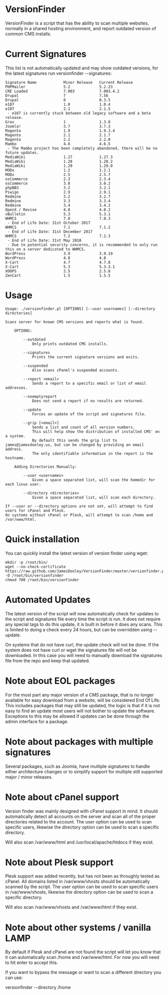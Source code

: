 VersionFinder
=============

VersionFinder is a script that has the ability to scan multiple websites, normally in a shared hosting environment, and report outdated version of common CMS installs.

Current Signatures
=============

This list is not automatically updated and may show outdated versions, for the latest signatures run versionfinder --signatures:
```
Signature Name            Minor Release   Current Release
PHPMailer                 5.2             5.2.23
CRE Loaded                7.003           7.003.4.2
Drupal                    7               7.56
Drupal                    8               8.3.5
e107                      1.0             1.0.4
e107                      2.1             2.1.5
 - e107 is currently stuck between old legacy software and a beta release.
Grav                      1               1.3.0
Joomla!                   3.7             3.7.3
Magento                   1.9             1.9.3.4
Magento                   2.1             2.1.7
Magento                   2.2             2.2.0
Mambo                     4.6             4.6.5
 - The Mambo project has been completely abandoned, there will be no future updates.
MediaWiki                 1.27            1.27.3
MediaWiki                 1.28            1.28.2
MediaWiki                 1.29            1.29.0
MODx                      1.2             1.2.1
MODx                      2.5             2.5.7
osCommerce                2.3             2.3.4
osCommerce                3.0             3.0.2
phpBB3                    3.2             3.2.1
Piwigo                    2.9             2.9.1
Redmine                   3.2             3.2.7
Redmine                   3.3             3.3.4
Redmine                   3.4             3.4.2
OpenX / Revive            4.0             4.0.2
vBulletin                 5.3             5.3.1
WHMCS                     7.0             7.0.3
 - End of Life Date: 31st October 2017
WHMCS                     7.1             7.1.2
 - End of Life Date: 31st December 2017
WHMCS                     7.2             7.2.3
 - End of Life Date: 31st May 2018
 - Due to potential security concerns, it is recommended to only run this on a server dedicated to WHMCS.
WordPress                 3.9             3.9.19
WordPress                 4.8             4.8
X-Cart                    4.7             4.7.8
X-Cart                    5.3             5.3.3.1
XOOPS                     2.5             2.5.8
ZenCart                   1.5             1.5.5
```

Usage
=============


```
Usage: ./versionfinder.pl [OPTIONS] [--user usernames] [--directory directories]

Scans server for known CMS versions and reports what is found.

    OPTIONS:
    
        --outdated
            Only prints outdated CMS installs.
            
        --signatures
            Prints the current signature versions and exits.
            
        --suspended
            Also scans cPanel's suspended accounts.
        
        --report <email>
            Sends a report to a specific email or list of email addresses.
            
        --noemptyreport
            Does not send a report if no results are returned.
        
        --update
            Forces an update of the script and signatures file.
            
        --grip [<email>]
            Sends a list and count of all version numbers.
            This will help show the distribution of installed CMS' on a system.
            By default this sends the grip list to james@jamesdooley.us, but can be changed by providing an email address.
            The only identifiable information in the report is the hostname.
            
    Adding Directories Manually:
    
        --user <usernames>
            Given a space separated list, will scan the homedir for each linux user.
            
        --directory <directories>
            Given a space separated list, will scan each directory.
        
If --user or --directory options are not set, will attempt to find users for cPanel and Plesk.
On systems without cPanel or Plesk, will attempt to scan /home and /var/www/html.
```

Quick installation
=============

You can quickly install the latest version of version finder using wget:

```
mkdir -p /root/bin/
wget --no-check-certificate https://raw.github.com/JamesDooley/VersionFinder/master/versionfinder.pl -O /root/bin/versionfinder
chmod 700 /root/bin/versionfinder
```

Automated Updates
=============

The latest version of the script will now automatically check for updates to the script and signatures file every time the script is run.
It does not require any special tags to do this update, it is built in before it does any scans.
This is limited to doing a check every 24 hours, but can be overridden using --update.

On systems that do not have curl, the update check will not be done. If the system does not have curl or wget the signatures file will not be downloaded.
In this case you will need to manually download the signatures file from the repo and keep that updated.


Note about EOL packages
=============

For the most part any major version of a CMS package, that is no longer available for easy download from a website, will be considered End Of Life.  This includes packages that may still be updated, the logic is that if it is not easy to find an update most users will not bother to update the software.  Exceptions to this may be allowed if updates can be done through the admin interface for a package.


Note about packages with multiple signatures
=============

Several packages, such as Joomla, have multiple signatures to handle either architecture changes or to simplify support for multiple still supported major / minor releases.


Note about cPanel support
=============

Version finder was mainly designed with cPanel support in mind.  It should automatically detect all accounts on the server and scan all of the proper directories related to the account.  The user option can be used to scan specific users, likewise the directory option can be used to scan a specific directory.

Will also scan /var/www/html and /usr/local/apache/htdocs if they exist.


Note about Plesk support
=============

Plesk support was added recently, but has not been as throughly tested as cPanel.  All domains listed in /var/www/vhosts should be automatically scanned by the script.  The user option can be used to scan specific users in /var/www/vhosts, likewise the directory option can be used to scan a specific directory.

Will also scan /var/www/vhosts and /var/www/html if they exist.

Note about other systems / vanilla LAMP
=============

By default if Plesk and cPanel are not found the script will let you know that it can automatically scan /home and /var/www/html.
For now you will need to hit enter to accept this.

If you want to bypass the message or want to scan a different directory you can use:

 versionfinder --directory /home
